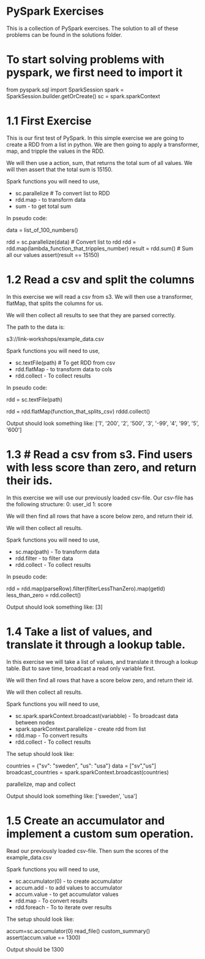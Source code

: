 # PySpark Exercises

This is a collection of PySpark exercises.
The solution to all of these problems can be found in the solutions folder.


# To start solving problems with pyspark, we first need to import it

from pyspark.sql import SparkSession
spark = SparkSession.builder.getOrCreate()
sc = spark.sparkContext


# 1.1 First Exercise

This is our first test of PySpark. In this simple exercise we are going to create a RDD from a list in python.
We are then going to apply a transformer, map, and tripple the values in the RDD.

We will then use a action, sum, that returns the total sum of all values.
We will then assert that the total sum is 15150.

Spark functions you will need to use,

* sc.parallelize # To convert list to RDD
* rdd.map - to transform data
* sum - to get total sum


In pseudo code:

data = list_of_100_numbers()

rdd = sc.parallelize(data) # Convert list to rdd
rdd = rdd.map(lambda_function_that_tripples_number)
result = rdd.sum() # Sum all our values
assert(result == 15150)


# 1.2 Read a csv and split the columns

In this exercise we will read a csv from s3.
We will then use a transformer, flatMap, that splits the columns for us.

We will then collect all results to see that they are parsed correctly.

The path to the data is:

s3://link-workshops/example_data.csv


Spark functions you will need to use,

* sc.textFile(path) # To get RDD from csv
* rdd.flatMap - to transform data to cols
* rdd.collect - To collect results


In pseudo code:

rdd = sc.textFile(path)

rdd = rdd.flatMap(function_that_splits_csv)
rddd.collect()

Output should look something like:
['1', '200', '2', '500', '3', '-99', '4', '99', '5', '600']



# 1.3 # Read a csv from s3. Find users with less score than zero, and return their ids.


In this exercise we will use our previously loaded csv-file.
Our csv-file has the following structure:
    0: user_id
    1: score
        
We will then find all rows that have a score below zero, and return their id.

We will then collect all results.


Spark functions you will need to use,

* sc.map(path) - To transform data
* rdd.filter - to filter data
* rdd.collect - To collect results


In pseudo code:

rdd = rdd.map(parseRow).filter(filterLessThanZero).map(getId)
less_than_zero = rdd.collect()

Output should look something like:
[3]


# 1.4 Take a list of values, and translate it through a lookup table.

In this exercise we will take a list of values, and translate it through a lookup table.
But to save time, broadcast a read only variable first.

We will then find all rows that have a score below zero, and return their id.

We will then collect all results.


Spark functions you will need to use,

* sc.spark.sparkContext.broadcast(variabble) - To broadcast data between nodes
* spark.sparkContext.parallelize - create rdd from list
* rdd.map - To convert results
* rdd.collect - To collect results


The setup should look like:

countries  = {"sv": "sweden", "us": "usa"}
data = ["sv","us"]
broadcast_countries = spark.sparkContext.broadcast(countries)

parallelize, map and collect

Output should look something like:
['sweden', 'usa']


# 1.5 Create an accumulator and implement a custom sum operation.


Read our previously loaded csv-file.
Then sum the scores of the example_data.csv


Spark functions you will need to use,

* sc.accumulator(0) - to create accumulator
* accum.add - to add values to accumulator
* accum.value - to get accumulator values
* rdd.map - To convert results
* rdd.foreach - To to iterate over results

The setup should look like:

accum=sc.accumulator(0)
read_file()
custom_summary()
assert(accum.value == 1300)

Output should be
1300


